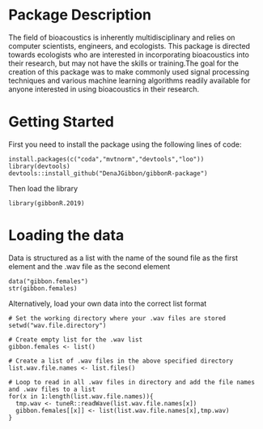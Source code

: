 # Package Description

The field of bioacoustics is inherently multidisciplinary and relies on computer scientists, engineers, and ecologists. This package is directed towards ecologists who are interested in incorporating bioacoustics into their research, but may not have the skills or training.The goal for the creation of this package was to make commonly used signal processing techniques and various machine learning algorithms readily available for anyone interested in using bioacoustics in their research.

# Getting Started 
First you need to install the package using the following lines of code:

```{r eval=FALSE}
install.packages(c("coda","mvtnorm","devtools","loo"))
library(devtools)
devtools::install_github("DenaJGibbon/gibbonR-package")
```

Then load the library
```{r eval=FALSE}
library(gibbonR.2019)
```

# Loading the data
Data is structured as a list with the name of the sound file as the first element and the .wav file as the second element
```{r eval=FALSE}
data("gibbon.females")
str(gibbon.females)
```

Alternatively, load your own data into the correct list format
```{r eval=FALSE}
# Set the working directory where your .wav files are stored
setwd("wav.file.directory")

# Create empty list for the .wav list
gibbon.females <- list()

# Create a list of .wav files in the above specified directory
list.wav.file.names <- list.files()

# Loop to read in all .wav files in directory and add the file names and .wav files to a list
for(x in 1:length(list.wav.file.names)){
  tmp.wav <- tuneR::readWave(list.wav.file.names[x])
  gibbon.females[[x]] <- list(list.wav.file.names[x],tmp.wav)
}
```
